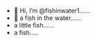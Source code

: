 - 👋 Hi, I’m @fishinwater1......
- 👋 a fish in the water......
- a little fish......
- a fish.....
<!---
fishinwater1/fishinwater1 is a ✨ special ✨ repository because its `README.md` (this file) appears on your GitHub profile.
You can click the Preview link to take a look at your changes.
--->
